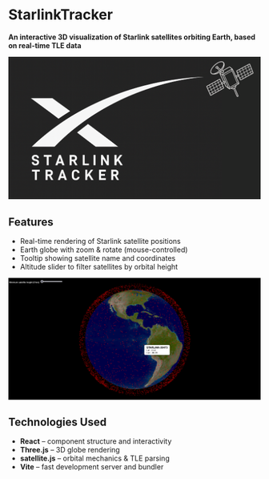 # StarlinkTracker
**An interactive 3D visualization of Starlink satellites orbiting Earth, based on real-time TLE data**

<p align="center">
  <img src="starlink.png" alt="StarlinkTracker">
</p>

## Features

- Real-time rendering of Starlink satellite positions
- Earth globe with zoom & rotate (mouse-controlled)
- Tooltip showing satellite name and coordinates
- Altitude slider to filter satellites by orbital height

<p align="center">
  <img src="starlinkss.png" alt="StarlinkTrackerS">
</p>

## Technologies Used

- **React** – component structure and interactivity  
- **Three.js** – 3D globe rendering  
- **satellite.js** – orbital mechanics & TLE parsing  
- **Vite** – fast development server and bundler
